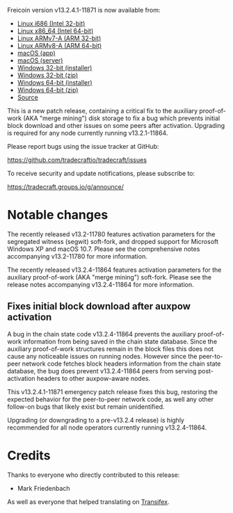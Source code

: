 Freicoin version v13.2.4.1-11871 is now available from:

  * [Linux i686 (Intel 32-bit)](https://s3.amazonaws.com/in.freico.stable/freicoin-v13.2.4.1-11871-i686-pc-linux-gnu.tar.gz)
  * [Linux x86_64 (Intel 64-bit)](https://s3.amazonaws.com/in.freico.stable/freicoin-v13.2.4.1-11871-x86_64-linux-gnu.tar.gz)
  * [Linux ARMv7-A (ARM 32-bit)](https://s3.amazonaws.com/in.freico.stable/freicoin-v13.2.4.1-11871-arm-linux-gnueabihf.tar.gz)
  * [Linux ARMv8-A (ARM 64-bit)](https://s3.amazonaws.com/in.freico.stable/freicoin-v13.2.4.1-11871-aarch64-linux-gnu.tar.gz)
  * [macOS (app)](https://s3.amazonaws.com/in.freico.stable/freicoin-v13.2.4.1-11871-osx.dmg)
  * [macOS (server)](https://s3.amazonaws.com/in.freico.stable/freicoin-v13.2.4.1-11871-osx64.tar.gz)
  * [Windows 32-bit (installer)](https://s3.amazonaws.com/in.freico.stable/freicoin-v13.2.4.1-11871-win32-setup.exe)
  * [Windows 32-bit (zip)](https://s3.amazonaws.com/in.freico.stable/freicoin-v13.2.4.1-11871-win32.zip)
  * [Windows 64-bit (installer)](https://s3.amazonaws.com/in.freico.stable/freicoin-v13.2.4.1-11871-win64-setup.exe)
  * [Windows 64-bit (zip)](https://s3.amazonaws.com/in.freico.stable/freicoin-v13.2.4.1-11871-win64.zip)
  * [Source](https://github.com/tradecraftio/tradecraft/archive/v13.2.4.1-11871.zip)

This is a new patch release, containing a critical fix to the auxiliary
proof-of-work (AKA "merge mining") disk storage to fix a bug which prevents
initial block download and other issues on some peers after activation.
Upgrading is required for any node currently running v13.2.1-11864.

Please report bugs using the issue tracker at GitHub:

  <https://github.com/tradecraftio/tradecraft/issues>

To receive security and update notifications, please subscribe to:

  <https://tradecraft.groups.io/g/announce/>

Notable changes
===============

The recently released v13.2-11780 features activation parameters for the
segregated witness (segwit) soft-fork, and dropped support for Microsoft
Windows XP and macOS 10.7.  Please see the comprehensive notes accompanying
v13.2-11780 for more information.

The recently released v13.2.4-11864 features activation parameters for the
auxiliary proof-of-work (AKA "merge mining") soft-fork.  Please see the release
notes accompanying v13.2.4-11864 for more information.

Fixes initial block download after auxpow activation
----------------------------------------------------

A bug in the chain state code v13.2.4-11864 prevents the auxiliary proof-of-work
information from being saved in the chain state database.  Since the auxiliary
proof-of-work structures remain in the block files this does not cause any
noticeable issues on running nodes.  However since the peer-to-peer network code
fetches block headers information from the chain state database, the bug does
prevent v13.2.4-11864 peers from serving post-activation headers to other
auxpow-aware nodes.

This v13.2.4.1-11871 emergency patch release fixes this bug, restoring the
expected behavior for the peer-to-peer network code, as well any other follow-on
bugs that likely exist but remain unidentified.

Upgrading (or downgrading to a pre-v13.2.4 release) is highly recommended for
all node operators currently running v13.2.4-11864.

Credits
=======

Thanks to everyone who directly contributed to this release:

- Mark Friedenbach

As well as everyone that helped translating on
[Transifex](https://www.transifex.com/tradecraft/freicoin-1/).
